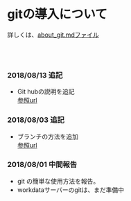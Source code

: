# gitの導入について

詳しくは、[about_git.mdファイル](https://github.com/miyazaki-mba/git_test/blob/master/about_git.md) 

<br>
<br>

### 2018/08/13 追記
- Git hubの説明を追記  
[参照url](https://github.com/miyazaki-mba/git_test/blob/master/about_git_vol2.md)

### 2018/08/03 追記
- ブランチの方法を追加  
[参照url](https://github.com/miyazaki-mba/git_test/blob/master/about_git_vol2.md)

### 2018/08/01 中間報告
- git の簡単な使用方法を報告。
- workdataサーバーのgitは、まだ準備中
